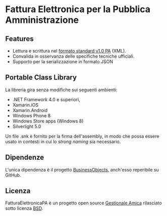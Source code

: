 ﻿# Fattura Elettronica per la Pubblica Amministrazione

## Features
- Lettura e scrittura nel [formato standard v1.0 PA][pa] (XML).
- Convalida in osservanza delle specifiche tecniche ufficiali.
- Supporto per la serializzazione in formato JSON

## Portable Class Library
La libreria gira senza modifiche sui seguenti ambienti:

- .NET Framework 4.0 e superiori,
- Xamarin.iOS
- Xamarin.Android
- Windows Phone 8
- Windows Store apps (Windows 8)
- Silverlight 5.0

Un file .snk è fornito per la firma dell'assembly, in modo che possa essere usato in contesti in cui lo *strong naming* sia necessario.

## Dipendenze
L'unica dipendenza è il progetto [BusinessObjects][bo], anch'esso reperibile su GitHub. 

## Licenza
FatturaElettronicaPA è un progetto open source [Gestionale Amica][ga] rilasciato sotto licenza [BSD][bsd].

[pa]: http://www.fatturapa.gov.it/export/fatturazione/sdi/Specifiche_tecniche_del_formato_FatturaPA_v1.0.pdf
[bo]: http://github.com/FatturaElettronicaPA/BusinessObjects 
[bsd]: http://github.com/FatturaElettronicaPA/FatturaElettronicaPA/blob/master/LICENSE
[ga]: http://gestionaleamica.com
